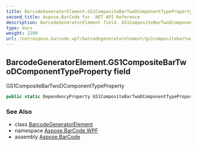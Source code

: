 ```yaml
---
title: BarcodeGeneratorElement.GS1CompositeBarTwoDComponentTypeProperty
second_title: Aspose.BarCode for .NET API Reference
description: BarcodeGeneratorElement field. GS1CompositeBarTwoDComponentTypeProperty
type: docs
weight: 2290
url: /net/aspose.barcode.wpf/barcodegeneratorelement/gs1compositebartwodcomponenttypeproperty/
---
```

## BarcodeGeneratorElement.GS1CompositeBarTwoDComponentTypeProperty field

GS1CompositeBarTwoDComponentTypeProperty

```csharp
public static DependencyProperty GS1CompositeBarTwoDComponentTypeProperty;
```

### See Also

* class [BarcodeGeneratorElement](../)
* namespace [Aspose.BarCode.WPF](../../barcodegeneratorelement/)
* assembly [Aspose.BarCode](../../../)


